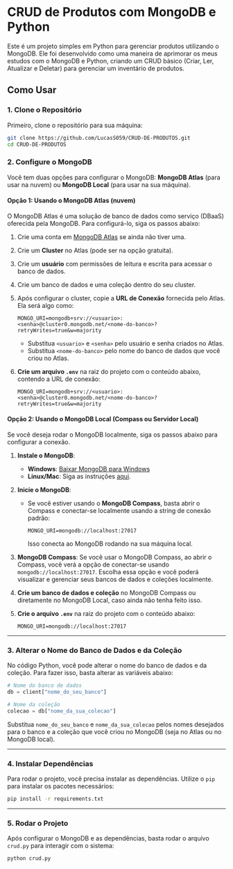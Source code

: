 # CRUD de Produtos com MongoDB e Python

Este é um projeto simples em Python para gerenciar produtos utilizando o MongoDB. Ele foi desenvolvido como uma maneira de aprimorar os meus estudos com o MongoDB e Python, criando um CRUD básico (Criar, Ler, Atualizar e Deletar) para gerenciar um inventário de produtos.

## Como Usar

### 1. Clone o Repositório

Primeiro, clone o repositório para sua máquina:

```bash
git clone https://github.com/LucasS059/CRUD-DE-PRODUTOS.git
cd CRUD-DE-PRODUTOS
```

### 2. Configure o MongoDB

Você tem duas opções para configurar o MongoDB: **MongoDB Atlas** (para usar na nuvem) ou **MongoDB Local** (para usar na sua máquina).

#### Opção 1: Usando o MongoDB Atlas (nuvem)

O MongoDB Atlas é uma solução de banco de dados como serviço (DBaaS) oferecida pela MongoDB. Para configurá-lo, siga os passos abaixo:

1. Crie uma conta em [MongoDB Atlas](https://www.mongodb.com/cloud/atlas) se ainda não tiver uma.
2. Crie um **Cluster** no Atlas (pode ser na opção gratuita).
3. Crie um **usuário** com permissões de leitura e escrita para acessar o banco de dados.
4. Crie um banco de dados e uma coleção dentro do seu cluster.
5. Após configurar o cluster, copie a **URL de Conexão** fornecida pelo Atlas. Ela será algo como:

   ```env
   MONGO_URI=mongodb+srv://<usuario>:<senha>@cluster0.mongodb.net/<nome-do-banco>?retryWrites=true&w=majority
   ```

   - Substitua `<usuario>` e `<senha>` pelo usuário e senha criados no Atlas.
   - Substitua `<nome-do-banco>` pelo nome do banco de dados que você criou no Atlas.

6. **Crie um arquivo `.env`** na raiz do projeto com o conteúdo abaixo, contendo a URL de conexão:

   ```env
   MONGO_URI=mongodb+srv://<usuario>:<senha>@cluster0.mongodb.net/<nome-do-banco>?retryWrites=true&w=majority
   ```

#### Opção 2: Usando o MongoDB Local (Compass ou Servidor Local)

Se você deseja rodar o MongoDB localmente, siga os passos abaixo para configurar a conexão.

1. **Instale o MongoDB**:

   - **Windows**: [Baixar MongoDB para Windows](https://www.mongodb.com/try/download/community)
   - **Linux/Mac**: Siga as instruções [aqui](https://docs.mongodb.com/manual/installation/).

2. **Inicie o MongoDB**:
   - Se você estiver usando o **MongoDB Compass**, basta abrir o Compass e conectar-se localmente usando a string de conexão padrão:
     ```env
     MONGO_URI=mongodb://localhost:27017
     ```
     Isso conecta ao MongoDB rodando na sua máquina local.

3. **MongoDB Compass**: Se você usar o MongoDB Compass, ao abrir o Compass, você verá a opção de conectar-se usando `mongodb://localhost:27017`. Escolha essa opção e você poderá visualizar e gerenciar seus bancos de dados e coleções localmente.

4. **Crie um banco de dados e coleção** no MongoDB Compass ou diretamente no MongoDB Local, caso ainda não tenha feito isso.

5. **Crie o arquivo `.env`** na raiz do projeto com o conteúdo abaixo:

   ```env
   MONGO_URI=mongodb://localhost:27017
   ```

---

### 3. Alterar o Nome do Banco de Dados e da Coleção

No código Python, você pode alterar o nome do banco de dados e da coleção. Para fazer isso, basta alterar as variáveis abaixo:

```python
# Nome do banco de dados
db = client["nome_do_seu_banco"]

# Nome da coleção
colecao = db["nome_da_sua_colecao"]
```

Substitua `nome_do_seu_banco` e `nome_da_sua_colecao` pelos nomes desejados para o banco e a coleção que você criou no MongoDB (seja no Atlas ou no MongoDB local).

---

### 4. Instalar Dependências

Para rodar o projeto, você precisa instalar as dependências. Utilize o `pip` para instalar os pacotes necessários:

```bash
pip install -r requirements.txt
```

---

### 5. Rodar o Projeto

Após configurar o MongoDB e as dependências, basta rodar o arquivo `crud.py` para interagir com o sistema:

```bash
python crud.py
```
